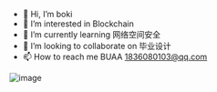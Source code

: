 - 👋 Hi, I’m boki
- 👀 I’m interested in Blockchain
- 🌱 I’m currently learning 网络空间安全
- 💞️ I’m looking to collaborate on 毕业设计
- 📫 How to reach me BUAA 1836080103@qq.com

<!---
19231224lhr/19231224lhr is a ✨ special ✨ repository because its `README.md` (this file) appears on your GitHub profile.
You can click the Preview link to take a look at your changes.
--->
![image](https://github.com/19231224lhr/19231224lhr/assets/70199004/7d8bfa00-e2e5-4c3b-a0c6-729735c9f196)

